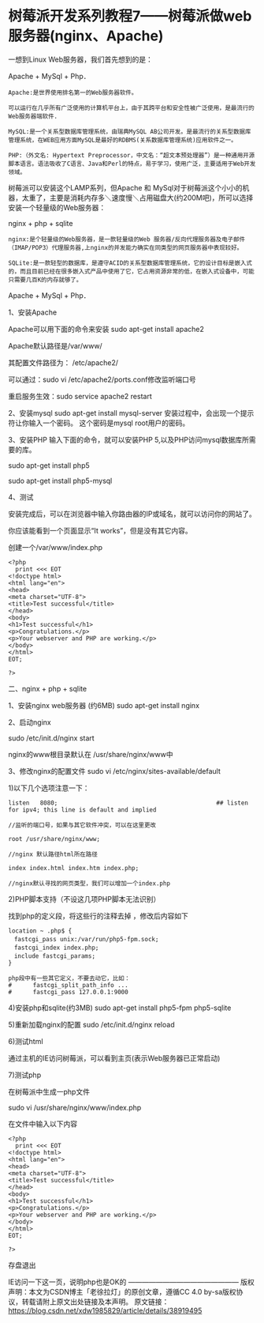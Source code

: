 # 树莓派开发系列教程7——树莓派做web服务器(nginx、Apache)

一想到Linux Web服务器，我们首先想到的是：

Apache + MySql + Php．

    Apache:是世界使用排名第一的Web服务器软件。
    
    可以运行在几乎所有广泛使用的计算机平台上，由于其跨平台和安全性被广泛使用，是最流行的Web服务器端软件.
    
    MySQL:是一个关系型数据库管理系统，由瑞典MySQL AB公司开发。是最流行的关系型数据库管理系统，在WEB应用方面MySQL是最好的RDBMS(关系数据库管理系统)应用软件之一。
    
    PHP:（外文名: Hypertext Preprocessor，中文名：“超文本预处理器”）是一种通用开源脚本语言。语法吸收了C语言、Java和Perl的特点，易于学习，使用广泛，主要适用于Web开发领域。


树莓派可以安装这个LAMP系列，但Apache 和 MySql对于树莓派这个小小的机器，太重了，主要是消耗内存多＼速度慢＼占用磁盘大(约200M吧)，所可以选择安装一个轻量级的Web服务器：

nginx + php + sqlite

    nginx:是个轻量级的Web服务器，是一款轻量级的Web 服务器/反向代理服务器及电子邮件（IMAP/POP3）代理服务器,上nginx的并发能力确实在同类型的网页服务器中表现较好。
    
    SQLite:是一款轻型的数据库，是遵守ACID的关系型数据库管理系统，它的设计目标是嵌入式的，而且目前已经在很多嵌入式产品中使用了它，它占用资源非常的低，在嵌入式设备中，可能只需要几百K的内存就够了。

Apache + MySql + Php．

1、安装Apache

Apache可以用下面的命令来安装
sudo apt-get install apache2

Apache默认路径是/var/www/

其配置文件路径为： /etc/apache2/

可以通过：sudo vi /etc/apache2/ports.conf修改监听端口号

重启服务生效：sudo service apache2 restart


2、安装mysql
sudo apt-get install mysql-server
安装过程中，会出现一个提示符让你输入一个密码。
这个密码是mysql root用户的密码。


3、安装PHP
输入下面的命令，就可以安装PHP 5,以及PHP访问mysql数据库所需要的库。

sudo apt-get install php5

sudo apt-get install php5-mysql


4、测试

安装完成后，可以在浏览器中输入你路由器的IP或域名，就可以访问你的网站了。

你应该能看到一个页面显示“It works”，但是没有其它内容。

创建一个/var/www/index.php

    <?php
      print <<< EOT
    <!doctype html>
    <html lang="en">
    <head>
    <meta charset="UTF-8">
    <title>Test successful</title>
    </head>
    <body>
    <h1>Test successful</h1>
    <p>Congratulations.</p>
    <p>Your webserver and PHP are working.</p>
    </body>
    </html>
    EOT;
     
    ?>




二、nginx + php + sqlite

1、安装nginx  web服务器 (约6MB)
sudo apt-get install nginx


2、启动nginx

sudo /etc/init.d/nginx start

nginx的www根目录默认在 /usr/share/nginx/www中


3、修改nginx的配置文件
sudo vi /etc/nginx/sites-available/default


1)以下几个选项注意一下：

    listen   8080;                                             ## listen for ipv4; this line is default and implied
    
    //监听的端口号，如果与其它软件冲突，可以在这里更改
    
    root /usr/share/nginx/www;
    
    //nginx 默认路径html所在路径
    
    index index.html index.htm index.php;
    
    //nginx默认寻找的网页类型，我们可以增加一个index.php


2)PHP脚本支持（不设这几项PHP脚本无法识别）

找到php的定义段，将这些行的注释去掉 ，修改后内容如下

    location ~ .php$ {
    　fastcgi_pass unix:/var/run/php5-fpm.sock;
    　fastcgi_index index.php;
    　include fastcgi_params;
    }
    
    php段中有一些其它定义，不要去动它，比如：
    #      fastcgi_split_path_info ...
    #      fastcgi_pass 127.0.0.1:9000

4)安装php和sqlite(约3MB)
sudo apt-get install php5-fpm php5-sqlite


5)重新加载nginx的配置
sudo /etc/init.d/nginx reload


6)测试html

通过主机的IE访问树莓派，可以看到主页(表示Web服务器已正常启动)


7)测试php

在树莓派中生成一php文件

sudo vi /usr/share/nginx/www/index.php

在文件中输入以下内容

    <?php
      print <<< EOT
    <!doctype html>
    <html lang="en">
    <head>
    <meta charset="UTF-8">
    <title>Test successful</title>
    </head>
    <body>
    <h1>Test successful</h1>
    <p>Congratulations.</p>
    <p>Your webserver and PHP are working.</p>
    </body>
    </html>
    EOT;
     
    ?>


存盘退出

IE访问一下这一页，说明php也是OK的
 ———————————————— 
版权声明：本文为CSDN博主「老徐拉灯」的原创文章，遵循CC 4.0 by-sa版权协议，转载请附上原文出处链接及本声明。
原文链接：https://blog.csdn.net/xdw1985829/article/details/38919495